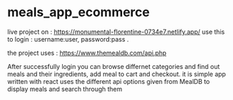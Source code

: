 # meals_app_ecommerce

live project on : https://monumental-florentine-0734e7.netlify.app/
use this to login : username:user, password:pass     .

the project uses : https://www.themealdb.com/api.php



After successfully login you can browse differnet categories and find out meals and their ingredients, add meal to  cart and checkout.
it is simple app written with react uses the different api options given from MealDB to display meals and search through them 
